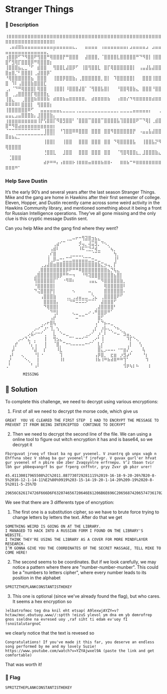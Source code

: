 # Stranger Things

### 📄 Description
⢰⣶⣶⣶⣶⣶⣶⣶⣶⣶⣶⣶⣶⣶⣶⣶⣶⣶⣶⣶⣶⣶⣶⣶⣶⣶⣶⣶⣶⣶⣶⣶⣶⣶⣶⣶⣶⣶⣶⣶⣶⣶⣶⣶⣶⣶⣶⣶⣶⣶⣶⣶⣶⣶⣶⣶⣶⣶⣶⣶⣶⣶⣶⣶⡆
⠀⢀⣤⣴⣶⣦⣤⣤⣤⣤⣤⣤⣤⣤⣤⣤⣤⣤⣤⣤⣤⣄⡀⠀⠀⣤⣤⣤⣤⠀⢠⣤⣤⣤⣤⣤⣤⣤⡄⣠⣤⣤⣤⣤⣠⠀⣠⣤⣤⣤⣤⣤⣤⣤⣤⣤⣤⣤⣤⣤⣤⣤⡀⠀⠁
⢰⣿⣿⡿⠋⠙⠻⣿⣿⠟⢻⣿⣿⠛⢿⣿⣿⣿⡟⠛⣿⣿⣿⠀⠀⣼⣿⣿⣿⡀⠈⣿⣿⣿⣿⣇⣿⣿⣿⣿⣿⠛⠙⠻⣿⡇⢸⣿⣿⣿⠋⣻⢿⡏⣿⣿⣿⡿⠛⢿⣿⣿⣿⡆⠀
⢸⣿⣿⣿⣦⣄⣀⠈⠋⠀⣾⣿⣿⠀⠀⢻⣿⣿⣇⣼⣿⡿⠋⠀⢸⣿⢻⣿⣿⣇⠀⣿⡏⢿⣿⣿⣿⣿⣿⣿⡇⠀⢠⣤⣼⣧⣼⣿⣿⣿⣶⣿⡈⠃⣿⣿⣿⡇⢀⣼⣿⣿⡿⠁⠀
⠘⢿⣿⣿⣿⣿⣿⣿⣦⠀⣿⣿⣿⠀⠀⢸⣿⣿⡿⣿⣿⣷⡄⢀⣿⣿⣿⣿⣿⣿⡀⣿⡇⠀⠹⣿⣿⣿⣿⣿⡇⠀⠀⣿⣿⣿⢸⣿⣿⣿⠀⠹⠇⢠⣿⣿⣿⣷⣿⣿⣿⣏⠀⠀⠀
⢀⡄⠈⠙⠛⢿⣿⣿⣿⡇⢿⣿⣿⠀⠀⢸⣿⣿⡇⠸⣿⣿⣿⣼⣿⠁⠈⢻⣿⣿⣧⣿⡇⠀⠀⠘⣿⣿⢿⣿⣷⣄⠀⣿⣿⣿⠘⣿⣿⣿⠀⢀⣠⣿⣿⣿⣿⡏⢿⣿⣿⣿⣆⠀⠀
⢸⣿⣄⠀⠀⢀⣿⣿⣿⠷⠿⠿⠿⠷⠀⠾⠿⠿⠷⠶⠿⠿⠿⠿⠿⠄⠀⠾⠿⠿⠿⠿⠷⠀⠀⠰⠿⠿⠎⠙⠻⠿⠿⠿⠿⠿⠾⠿⠿⠿⠿⠿⠿⠇⣿⣿⣿⡇⠀⢻⣿⣿⣿⡆⠀
⢸⣿⣿⣿⣿⣿⣿⠿⠋⠀⠀⣤⣤⣤⣤⣤⣤⣄⣀⣀⣀⣀⢀⣀⣀⣀⣀⣀⣀⣀⣀⣀⣀⣀⣀⡀⣀⣀⣀⣀⣤⣤⣤⣤⣤⡄⠀⠀⢀⣤⣤⣄⣠⣤⣿⣿⣿⣷⡄⣸⣿⣿⣿⣷⡄
⢰⣶⣶⣶⣶⣶⣶⣶⣶⣶⢸⡟⢫⣿⣿⡏⠻⣿⣻⣿⣿⠃⠈⣿⣿⣿⠉⣿⣿⣿⠉⣿⣿⣿⣿⣧⢹⣿⣿⣿⣿⠟⠉⠙⢿⡇⢀⣾⣿⣿⠛⠻⣿⣴⣶⣶⣶⣶⣶⣶⣶⣶⣶⣶⡆
⠈⠉⠉⠉⠉⠉⠉⠉⠉⠉⠉⠀⢸⣿⣿⡇⠀⠘⢹⣿⣿⠿⠿⣿⣿⣿⠀⣿⣿⣿⠀⣿⣿⠻⣿⣿⣿⣿⣿⣿⡟⠀⠠⣤⣤⣧⣼⣿⣿⣿⣶⣦⣌⡉⠉⠉⠉⠉⠉⠉⠉⠉⠉⠉⠁
⠀⠀⠀⠀⠀⠀⠀⠀⠀⠀⠀⠀⢸⣿⣿⡇⠀⠀⢸⣿⣿⠀⠀⣿⣿⣿⠀⣿⣿⣿⠀⣿⣿⠀⠙⢿⣿⣿⣿⣿⣧⠀⠀⢸⣿⣿⣧⡝⠻⢿⣿⣿⣿⣿⠀⠀⠀⠀⠀⠀⠀⠀⠀⠀⠀
⠀⠀⠀⠀⠀⠀⠀⠀⠀⠀⠀⠀⢘⣿⣿⣇⠀⠀⣸⣿⣿⠀⠀⣿⣿⣿⠀⣿⣿⣿⠀⣿⣿⠀⠀⠈⢻⣿⢿⣿⣿⣆⡀⣸⣿⣿⣿⣷⣄⠀⢈⣿⣿⣿⠀⠀⠀⠀⠀⠀⠀⠀⠀⠀⠀
⠀⠀⠀⠀⠀⠀⠀⠀⠀⠀⠀⠀⠾⠟⠛⠛⠆⠰⠿⠿⠿⠗⠸⠿⠿⠿⠶⠿⠿⠿⠷⠿⠿⠂⠀⠀⠿⠿⠷⠉⠛⠿⠿⠿⠿⠿⠿⠿⠿⠿⠿⠿⠛⠁⠀⠀⠀⠀⠀⠀⠀⠀⠀⠀⠀


### Help Save Dustin

It’s the early 90’s and several years after the last season Stranger Things. Mike and the gang are home in Hawkins after their first semester of college. Eleven, Hopper, and Dustin recently came across some weird activity in the Hawkins Community library, and mentioned something about it being a front for Russian Intelligence operations. They’ve all gone missing and the only clue is this cryptic message Dustin sent. 

Can you help Mike and the gang find where they went?


⠀⠀⠀⠀⠀⠀⠀⠀⠀⠀⠀⠀⠀⠀⠀⠀⠀⠀⠀⢀⣀⠤⠖⠒⢻⣽⣿⣲⣦⣄⠀⠀⠀⠀⠀⠀⠀⠀⠀⠀⠀⠀⠀⠀⠀⠀
⠀⠀⠀⠀⠀⠀⠀⠀⠀⠀⠀⠀⠀⠀⠀⢀⣴⠊⠉⠀⠀⠀⠀⡺⢤⡀⢼⣭⣻⡀⠙⠢⡀⠀⠀⠀⠀⠀⠀⠀⠀⠀⠀⠀⠀⠀
⠀⠀⠀⠀⠀⠀⠀⠀⠀⠀⠀⠀⠀⠀⢠⣾⠇⠀⠀⠀⠀⠀⠀⠸⠯⢉⣙⡚⢾⣀⠀⠀⠈⢦⡀⠀⠀⠀⠀⠀⠀⠀⠀⠀⠀⠀
⠀⠀⠀⠀⠀⠀⠀⠀⠀⠀⠀⠀⠀⢀⠎⣿⠀⠀⠀⠀⢀⣀⣀⣀⡀⠀⠀⠈⠉⠉⠀⠀⠀⠀⢳⡀⠀⠀⠀⠀⠀⠀⠀⠀⠀⠀
⠀⠀⠀⠀⠀⠀⠀⠀⠀⠀⠀⠀⠀⢸⢀⡿⠤⠒⣂⣉⣉⣤⣤⣤⣬⣭⣉⣒⠤⣀⠀⠀⠀⠀⢸⠃⠀⠀⠀⠀⠀⠀⠀⠀⠀⠀
⠀⠀⠀⠀⠀⠀⠀⠀⠀⠀⠀⢀⣠⣼⣿⣶⣿⣿⣿⣿⣿⣿⣿⣿⣿⣿⣿⣿⣿⣷⣍⡲⢤⡀⡏⠀⠀⠀⠀⠀⠀⠀⠀⠀⠀⠀
⠀⠀⠀⠀⠀⠀⠀⠀⠀⠀⢀⣿⣿⣿⣿⣿⣿⣿⣿⡿⠟⠛⠛⠿⣿⣿⣿⣿⣿⣿⣿⣿⣦⡙⢧⣄⠀⠀⠀⠀⠀⠀⠀⠀⠀⠀
⠀⠀⠀⠀⠀⠀⠀⠀⠀⣠⣿⣿⣿⣿⣿⣿⣿⡿⠛⠛⠒⠲⠀⠀⠘⠻⢽⣿⣿⣿⣿⣿⣿⣿⣦⣿⡇⠀⠀⠀⠀⠀⠀⠀⠀⠀
⠀⠀⠀⠀⠀⠀⠀⠀⠀⢻⣿⣿⣿⣿⣿⡏⠁⠀⠐⠻⠿⠆⠀⠀⠀⠀⢠⣤⣄⠉⠻⣿⣿⣿⣿⣿⣷⡀⠀⠀⠀⠀⠀⠀⠀⠀
⠀⠀⠀⠀⠀⠀⠀⠀⠀⠘⣿⣿⣿⣿⣿⡇⠀⠀⠀⠀⠀⠀⠀⠀⠀⠀⠀⠀⠀⠀⠀⢿⣿⣿⣿⣿⣿⠇⠀⠀⠀⠀⠀⠀⠀⠀
⠀⠀⠀⠀⠀⠀⠀⠀⠀⠙⢬⣿⣿⣿⡟⡇⠀⠀⠀⠀⠀⠢⠀⠀⠀⠀⠤⡀⠀⠀⠀⣿⣿⣿⣿⣿⣿⠄⠀⠀⠀⠀⠀⠀⠀⠀
⠀⠀⠀⠀⠀⠀⠀⠀⠀⠀⠀⢠⣿⣿⣿⣷⠀⠀⠀⢀⡀⢀⣠⣤⣀⣀⠀⢑⣄⠀⢀⣿⣿⣿⣿⠟⠋⠀⠀⠀⠀⠀⠀⠀⠀⠀
⠀⠀⠀⠀⠀⠀⠀⠀⠀⠀⠀⠀⣿⣿⣿⣿⡄⠀⠀⠈⠙⠛⠭⠭⠭⠝⠉⠉⠁⠀⣼⣿⣿⣿⠋⠀⠀⠀⠀⠀⠀⠀⠀⠀⠀⠀
⠀⠀⠀⠀⠀⠀⠀⠀⠀⠀⠀⠀⠙⢿⣿⣿⡇⠀⠀⠀⠀⠀⠀⠀⠀⠀⠀⠀⢀⣼⣿⣿⣿⣿⠃⠀⠀⠀⠀⠀⠀⠀⠀⠀⠀⠀
⠀⠀⠀⠀⠀⠀⠀⠀⠀⠀⠀⠀⠀⠀⠙⢛⡇⠀⠀⠀⠀⢄⣀⠀⠀⣀⠔⠠⠛⣿⣿⡿⠛⠁⠀⠀⠀⠀⠀⠀⠀⠀⠀⠀⠀⠀
⠀⠀⠀⠀⠀⠀⠀⠀⠀⠀⠀⠀⠀⠀⢠⡞⠀⠀⠀⠀⠀⠀⠤⠉⠉⠀⠀⠀⠀⣿⡋⠀⠀⠀⠀⠀⠀⠀⠀⠀⠀⠀⠀⠀⠀⠀
⠀⠀⠀⠀⠀⠀⠀⠀⠀⠀⠀⢀⡠⠖⣿⢧⠀⠀⠀⠀⠀⠀⠀⠀⠀⠀⠀⠀⢠⠃⠙⡦⠤⣀⠀⠀⠀⠀⠀⠀⠀⠀⠀⠀⠀⠀
⠀⠀⠀⠀⠀⠀⠀⠀⠀⡠⠔⠉⡰⠂⢹⡀⢢⠀⠀⠀⠀⠀⠀⠀⠀⠀⠀⢀⡎⠀⡰⡧⢄⡀⠑⠦⡀⠀⠀⠀⠀⠀⠀⠀⠀⠀
⠀⠀⠀⠀⠀⠀⠀⡠⣮⠔⠒⠊⢀⠀⠀⣇⠀⠑⠤⣀⠀⠀⠀⠀⠀⢀⡠⠊⠀⡰⢁⠇⠀⠈⠒⠤⠈⣳⣤⡀⠀⠀⠀⠀⠀⠀
⠀⠀⠀⠀⡠⠔⠙⣌⠀⡀⠀⠀⢸⠀⠀⢻⣢⣄⠀⠀⠉⠁⠒⠒⠊⠉⠀⢀⠔⠃⢸⠀⠀⠀⠀⠀⠀⠀⠹⡏⠑⢄⠀⠀⠀⠀
⠀⠀⢀⡞⠀⠀⠀⠘⡄⢡⠀⠀⢸⠀⠀⠈⣿⡀⠉⠒⠢⠤⠤⠤⠤⠒⠊⠁⠀⣇⡎⠀⠀⠀⠀⠀⠀⠀⢀⡇⠀⠀⢣⠀⠀⠀
⠀⠀⡼⠀⠀⠀⠀⠀⠘⣼⠀⠀⡎⠀⠀⠀⠸⣇⠀⠀⠀⠀⠀⠀⠀⠀⠀⠀⠀⣿⣅⡠⠤⠤⠄⠐⠒⣶⡜⢀⠀⠀⠀⢧⠀⠀
⠀⢠⠇⠀⠀⢄⠀⠀⠀⠘⡇⠐⠀⠀⠀⠀⠀⢹⠀⠀⠀⠀⠀⠀⠀⠀⠀⠀⢠⡿⣿⡀⠀⣖⣶⠀⡰⣻⡴⠃⠀⠀⠀⠘⡆⠀
⠀⡜⠀⠀⠀⠀⠑⢄⠀⠀⡇⠀⠀⠀⠀⠀⠀⠸⠇⠀⠀⠀⠀⠀⠀⠀⠀⠀⠸⠷⠸⠛⠷⠾⠿⠛⠛⢹⠁⠀⠀⠀⠀⠀⠹⠀
⢀⠃⠀⠀⠀⠀⠀⠀⠃⢠⠇⠀⠀⠀⠀⠀⠀⠀⠀⠀⠀⠀⠀⠀⠀⠀⠀⠀⠀⠀⠀⠀⠀⠀⠀⠀⠀⢺⡶⢦⡆⠦⠀⠀⠀⡆




			MISSING

## 🔑 Solution
To complete this challenge, we need to decrypt using various encryptions:

1. First of all we need to decrypt the morse code, which give us
```plain
GREAT  YOU VE CLEARED THE FIRST STEP  I HAD TO ENCRYPT THE MESSAGE TO PREVENT IT FROM BEING INTERCEPTED  CONTINUE TO DECRYPT
```
2. Then we need to decrypt the second line of the file. We can using a online tool to figure out witch encryption it has and is base64, so we decrypt it

```plain
Fbzrguvat jrveq vf tbvat ba ng gur yvoenel. V znantrq gb unpx vagb n Ehffvna sbez V sbhaq ba gur yvoenel'f jrofvgr. V guvax gurl'er hfvat gur yvoenel nf n pbire sbe zber Zvaqsynlre erfrnepu. V’z tbaan tvir lbh gur pbbeqvangrf bs gur frperg cnffntr, gryy Zvxr gb pbzr urer!

45.41130017965508%2C%2011.887730729281115%2019-16-18-9-20-26%7B20-8-5%2016-12-1-14-11%E2%80%9919%203-15-14-19-20-1-14-20%209-19%2020-8-5%2011-5-25%7D 

29656C626174726F666D6F632074656720646E61206B6E696C20656874206574736170282041396C6578776A41595A593D763F68637461772F6D6F632E65627574756F792E7777772F2F3A7370747468202165697A755320796C65766F6C20796D20646E6120656D2079622064656D726F6672657020676E6F73207373656C646E65206E61206576726573656420756F79202C7261662073696874207469206564616D20657627756F792066492021736E6F6974616C75746172676E6F43
```

We see that there are 3 differents type of encryption:
1. The first one is a substitution cipher, so we have to brute force trying to change letters by letters the text. After do that we get

```plain
SOMETHING WEIRD IS GOING ON AT THE LIBRARY. 
I MANAGED TO HACK INTO A RUSSIAN FORM I FOUND ON THE LIBRARY'S WEBSITE. 
I THINK THEY'RE USING THE LIBRARY AS A COVER FOR MORE MINDFLAYER RESEARCH. 
I’M GONNA GIVE YOU THE COORDINATES OF THE SECRET MASSAGE, TELL MIKE TO COME HERE!

```

2. The second seems to be coordinates. But if we look carefully, we may notice a pattern where there are "number-number-munber". This could be a "numbers to letters cipher", where every number leads to its position in the alphabet

```plain
SPRITZTHEPLANKCONSTANTISTHEKEY
```

3. This one is optional (since we've  already found the flag), but who cares. It seems a hex encryption so

```plain
)elbatrofmoc teg dna knil eht etsap( A9lexwjAYZY=v?hctaw/moc.ebutuoy.www//:sptth !eizuS ylevol ym dna em yb demrofrep gnos sseldne na evresed uoy ,raf siht ti edam ev'uoy fI !snoitalutargnoC
```

we clearly notice that the text is revesed so 
```plain
Congratulations! If you've made it this far, you deserve an endless song performed by me and my lovely Suzie! https://www.youtube.com/watch?v=YZYAjwxel9A (paste the link and get comfortable)
```

That was worth it!

### 🚩 Flag
```plain
SPRITZTHEPLANKCONSTANTISTHEKEY
```
